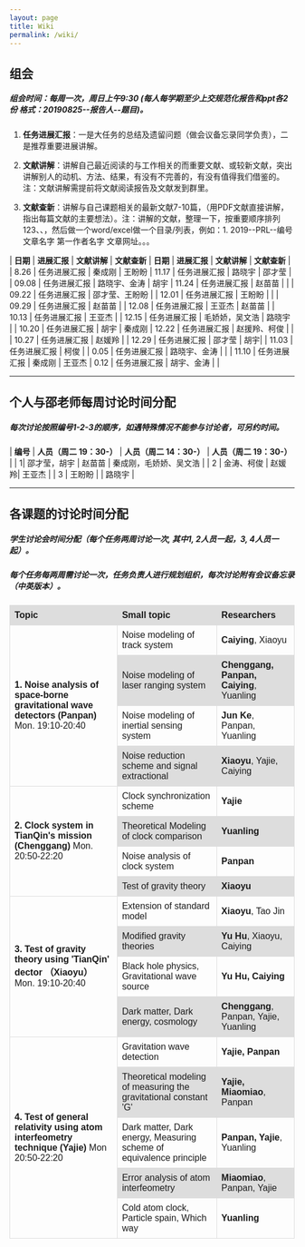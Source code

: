 ```yaml
---
layout: page
title: Wiki
permalink: /wiki/
---
```


<style>
table {
  font-family: arial, sans-serif;
  border-collapse: collapse;
  width: 100%;
}

td, th {
  border: 1px solid #dddddd;
  text-align: left;
  padding: 8px;
}

tr:nth-child(odd) {
  background-color: #dddddd;
}
</style>

## 组会

##### 组会时间：每周一次，周日上午9:30 (每人每学期至少上交规范化报告和ppt各2份 格式：20190825--报告人--题目)。

1. **任务进展汇报**：一是大任务的总结及遗留问题（做会议备忘录同学负责），二是推荐重要进展讲解。 

2. **文献讲解**：讲解自己最近阅读的与工作相关的而重要文献、或较新文献，突出讲解别人的动机、方法、结果，有没有不完善的，有没有值得我们借鉴的。注：文献讲解需提前将文献阅读报告及文献发到群里。

3. **文献查新**：讲解与自己课题相关的最新文献7-10篇，（用PDF文献直接讲解，指出每篇文献的主要想法）。注：讲解的文献，整理一下，按重要顺序排列123、、，然后做一个word/excel做一个目录/列表，例如：1. 2019--PRL--编号   文章名字   第一作者名字  文章网址。。。

| **日期** | **进展汇报** | **文献讲解** | **文献查新** | **日期** | **进展汇报** | **文献讲解** | **文献查新** |
| 8.26 | 任务进展汇报 | 秦成刚 | 王盼盼 | 11.17 | 任务进展汇报 | 路晓宇 |  邵才莹 |
| 09.08 | 任务进展汇报 | 路晓宇、金涛 |  胡宇 | 11.24 | 任务进展汇报 | 赵苗苗 |  |
| 09.22 | 任务进展汇报 | 邵才莹、王盼盼 |  | 12.01 | 任务进展汇报 | 王盼盼 |  |
| 09.29 | 任务进展汇报 | 赵苗苗 | | 12.08 | 任务进展汇报 | 王亚杰 |  赵苗苗 |
| 10.13 | 任务进展汇报 | 王亚杰 | | 12.15 | 任务进展汇报 | 毛娇娇，吴文浩 |  路晓宇 |
| 10.20 | 任务进展汇报 | 胡宇 |  秦成刚 | 12.22 | 任务进展汇报 | 赵援羚、柯俊 |  |
| 10.27 | 任务进展汇报 | 赵媛羚 |  | 12.29 | 任务进展汇报 | 邵才莹 |  胡宇|
| 11.03 | 任务进展汇报 | 柯俊 |  | 0.05 | 任务进展汇报 | 路晓宇、金涛 | |
| 11.10 | 任务进展汇报 | 秦成刚 |  王亚杰 | 0.12 | 任务进展汇报 | 胡宇、金涛 | |

---

## 个人与邵老师每周讨论时间分配

##### 每次讨论按照编号1-2-3的顺序，如遇特殊情况不能参与讨论者，可另约时间。

| **编号** | **人员（周二 19：30-）** | **人员（周二 14：30-）** | **人员（周二 19：30-）** |
| 1| 邵才莹，胡宇 | 赵苗苗 | 秦成刚，毛娇娇、吴文浩 |
| 2 | 金涛、柯俊 | 赵媛羚| 王亚杰 |
| 3 | 王盼盼 | | 路晓宇 |

---

## 各课题的讨论时间分配

##### 学生讨论会时间分配（每个任务两周讨论一次, 其中1, 2人员一起，3, 4人员一起）。

##### 每个任务每两周需讨论一次，任务负责人进行规划组织，每次讨论附有会议备忘录（中英版本）。

<table>
  <tr>
    <th><b>Topic</b></th>
    <th><b>Small topic</b></th>
    <th><b>Researchers</b></th>
  </tr>
  <tr>
    <td rowspan="4"><b>1. Noise analysis of space-borne gravitational wave detectors (Panpan)</b> Mon. 19:10-20:40</td>
    <td>Noise modeling of track system </td>
    <td><b>Caiying</b>, Xiaoyu</td>
  </tr>
  <tr>
    <td>Noise modeling of laser ranging system</td>
    <td><b>Chenggang, Panpan, Caiying</b>, Yuanling</td>
  </tr>
  <tr>
    <td>Noise modeling of inertial sensing system</td>
    <td><b>Jun Ke</b>, Panpan, Yuanling</td>
  </tr>
  <tr>
    <td>Noise reduction scheme and signal extractional</td>
    <td><b>Xiaoyu</b>, Yajie, Caiying</td>
  </tr>
  
   <tr>
    <td rowspan="4"><b>2. Clock system in TianQin's mission (Chenggang)</b> Mon. 20:50-22:20</td>
    <td>Clock synchronization scheme </td>
    <td><b>Yajie</b></td>
  </tr>
  <tr>
    <td>Theoretical Modeling of clock comparison</td>
    <td><b>Yuanling</b></td>
  </tr>
  <tr>
    <td>Noise analysis of clock system</td>
    <td><b>Panpan</b></td>
  </tr>
  <tr>
    <td>Test of gravity theory</td>
    <td><b>Xiaoyu</b></td>
  </tr> 
  
   <tr>
    <td rowspan="4"><b>3. Test of gravity theory using 'TianQin' dector （Xiaoyu）</b>  Mon. 19:10-20:40 </td>
    <td>Extension of standard model</td>
    <td><b>Xiaoyu</b>, Tao Jin</td>
  </tr>
  <tr>
    <td>Modified gravity theories</td>
    <td><b>Yu Hu</b>, Xiaoyu, Caiying</td>
  </tr>
  <tr>
    <td>Black hole physics, Gravitational wave source</td>
    <td><b>Yu Hu, Caiying</b></td>
  </tr>
  <tr>
    <td>Dark matter, Dark energy, cosmology</td>
    <td><b>Chenggang</b>, Panpan, Yajie, Yuanling</td>
  </tr> 
  
   <tr>
    <td rowspan="5"> <b>4. Test of general relativity using atom interfeometry technique (Yajie)</b> Mon 20:50-22:20 </td>
    <td>Gravitation wave detection</td>
    <td><b>Yajie, Panpan</b></td>
  </tr>
  <tr>
    <td>Theoretical modeling of measuring the gravitational constant 'G'</td>
    <td><b>Yajie, Miaomiao</b>, Panpan</td>
  </tr>
  <tr>
    <td>Dark matter, Dark energy, Measuring scheme of equivalence principle</td>
    <td><b>Panpan, Yajie</b>, Yuanling</td>
  </tr>
  <tr>
    <td>Error analysis of atom interfeometry</td>
    <td><b>Miaomiao</b>, Panpan, Yajie</td>
  </tr> 
  <tr>
    <td>Cold atom clock, Particle spain, Which way</td>
    <td><b>Yuanling</b></td>
  </tr> 
